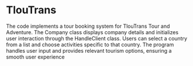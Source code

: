 # TlouTrans
The code implements a tour booking system for TlouTrans Tour and Adventure. The Company class displays company details and initializes user interaction through the HandleClient class. Users can select a country from a list and choose activities specific to that country. The program handles user input and provides relevant tourism options, ensuring a smooth user experience
